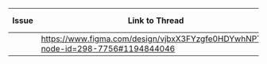 
| Issue | Link to Thread                                                                  | Priority (1-5) |
| ----- | ------------------------------------------------------------------------------- | -------------- |
|       | https://www.figma.com/design/vjbxX3FYzgfe0HDYwhNPTh?node-id=298-7756#1194844046 | 1              |
